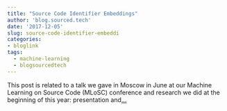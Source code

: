 ```yaml
---
title: "Source Code Identifier Embeddings"
author: 'blog.sourced.tech'
date: '2017-12-05'
slug: source-code-identifier-embeddi
categories:
- bloglink
tags:
  - machine-learning
  - blogsourcedtech
---
```


This post is related to a talk we gave in Moscow in June at our Machine Learning on Source Code (MLoSC) conference and research we did at the beginning of this year: presentation and[... <i class="fas fa-external-link-alt"></i>](https://blog.sourced.tech//blog.sourced.tech/post/id2vec/)


